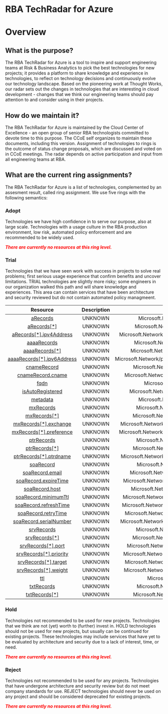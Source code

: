 
RBA TechRadar for Azure
=======================

# Overview

## What is the purpose?


The RBA TechRadar for Azure is a tool to inspire and support engineering teams at Risk & Business Analytics to pick the best technologies for new projects; it provides a platform to share knowledge and experience in technologies, to reflect on technology decisions and continuously evolve our technology landscape.  Based on the pioneering work at Thought Works, our radar sets out the changes in technologies that are interesting in cloud development - changes that we think our engineering teams should pay attention to and consider using in their projects.
## How do we maintain it?


The RBA TechRadar for Azure is maintained by the Cloud Center of Excellence - an open group of senior RBA technologists committed to devote time to this purpose.  The CCoE self organizes to maintain these documents, including this version.  Assignment of technologies to rings is the outcome of status change proposals, which are discussed and voted on in CCoE meetings.  The radar depends on active participation and input from all engineering teams at RBA.
## What are the current ring assignments?


The RBA TechRadar for Azure is a list of technologies, complemented by an assesment result, called ring assignment.  We use five rings with the following semantics:
### Adopt


Technologies we have high confidence in to serve our purpose, also at large scale.  Technologies with a usage culture in the RBA production environment, low risk, automated policy enforcement and are recommended to be widely used.  
  
***<font color="red"> There are currently no resources at this ring level. </font>***
### Trial


Technologies that we have seen work with success in projects to solve real problems;  first serious usage experience that confirm benefits and uncover limitations.  TRIAL technologies are slightly more risky; some engineers in our organization walked this path and will share knowledge and experiences.  This area can contain services that have been architecture and security reviewed but do not contain automated policy managmeent.  

|Resource|Description|Path|Status|
| :---: | :---: | :---: | :---: |
|[aRecords](https://github.com/openrba/python-azure-techradar/tree/master/Microsoft.Network/privateDnsZones/PTR/aRecords)|UNKNOWN|Microsoft.Network/privateDnsZones/PTR/aRecords|TRIAL|
|[aRecords[*]](https://github.com/openrba/python-azure-techradar/tree/master/Microsoft.Network/privateDnsZones/PTR/aRecords[*])|UNKNOWN|Microsoft.Network/privateDnsZones/PTR/aRecords[*]|TRIAL|
|[aRecords[*].ipv4Address](https://github.com/openrba/python-azure-techradar/tree/master/Microsoft.Network/privateDnsZones/PTR/aRecords[*].ipv4Address)|UNKNOWN|Microsoft.Network/privateDnsZones/PTR/aRecords[*].ipv4Address|TRIAL|
|[aaaaRecords](https://github.com/openrba/python-azure-techradar/tree/master/Microsoft.Network/privateDnsZones/PTR/aaaaRecords)|UNKNOWN|Microsoft.Network/privateDnsZones/PTR/aaaaRecords|TRIAL|
|[aaaaRecords[*]](https://github.com/openrba/python-azure-techradar/tree/master/Microsoft.Network/privateDnsZones/PTR/aaaaRecords[*])|UNKNOWN|Microsoft.Network/privateDnsZones/PTR/aaaaRecords[*]|TRIAL|
|[aaaaRecords[*].ipv6Address](https://github.com/openrba/python-azure-techradar/tree/master/Microsoft.Network/privateDnsZones/PTR/aaaaRecords[*].ipv6Address)|UNKNOWN|Microsoft.Network/privateDnsZones/PTR/aaaaRecords[*].ipv6Address|TRIAL|
|[cnameRecord](https://github.com/openrba/python-azure-techradar/tree/master/Microsoft.Network/privateDnsZones/PTR/cnameRecord)|UNKNOWN|Microsoft.Network/privateDnsZones/PTR/cnameRecord|TRIAL|
|[cnameRecord.cname](https://github.com/openrba/python-azure-techradar/tree/master/Microsoft.Network/privateDnsZones/PTR/cnameRecord.cname)|UNKNOWN|Microsoft.Network/privateDnsZones/PTR/cnameRecord.cname|TRIAL|
|[fqdn](https://github.com/openrba/python-azure-techradar/tree/master/Microsoft.Network/privateDnsZones/PTR/fqdn)|UNKNOWN|Microsoft.Network/privateDnsZones/PTR/fqdn|TRIAL|
|[isAutoRegistered](https://github.com/openrba/python-azure-techradar/tree/master/Microsoft.Network/privateDnsZones/PTR/isAutoRegistered)|UNKNOWN|Microsoft.Network/privateDnsZones/PTR/isAutoRegistered|TRIAL|
|[metadata](https://github.com/openrba/python-azure-techradar/tree/master/Microsoft.Network/privateDnsZones/PTR/metadata)|UNKNOWN|Microsoft.Network/privateDnsZones/PTR/metadata|TRIAL|
|[mxRecords](https://github.com/openrba/python-azure-techradar/tree/master/Microsoft.Network/privateDnsZones/PTR/mxRecords)|UNKNOWN|Microsoft.Network/privateDnsZones/PTR/mxRecords|TRIAL|
|[mxRecords[*]](https://github.com/openrba/python-azure-techradar/tree/master/Microsoft.Network/privateDnsZones/PTR/mxRecords[*])|UNKNOWN|Microsoft.Network/privateDnsZones/PTR/mxRecords[*]|TRIAL|
|[mxRecords[*].exchange](https://github.com/openrba/python-azure-techradar/tree/master/Microsoft.Network/privateDnsZones/PTR/mxRecords[*].exchange)|UNKNOWN|Microsoft.Network/privateDnsZones/PTR/mxRecords[*].exchange|TRIAL|
|[mxRecords[*].preference](https://github.com/openrba/python-azure-techradar/tree/master/Microsoft.Network/privateDnsZones/PTR/mxRecords[*].preference)|UNKNOWN|Microsoft.Network/privateDnsZones/PTR/mxRecords[*].preference|TRIAL|
|[ptrRecords](https://github.com/openrba/python-azure-techradar/tree/master/Microsoft.Network/privateDnsZones/PTR/ptrRecords)|UNKNOWN|Microsoft.Network/privateDnsZones/PTR/ptrRecords|TRIAL|
|[ptrRecords[*]](https://github.com/openrba/python-azure-techradar/tree/master/Microsoft.Network/privateDnsZones/PTR/ptrRecords[*])|UNKNOWN|Microsoft.Network/privateDnsZones/PTR/ptrRecords[*]|TRIAL|
|[ptrRecords[*].ptrdname](https://github.com/openrba/python-azure-techradar/tree/master/Microsoft.Network/privateDnsZones/PTR/ptrRecords[*].ptrdname)|UNKNOWN|Microsoft.Network/privateDnsZones/PTR/ptrRecords[*].ptrdname|TRIAL|
|[soaRecord](https://github.com/openrba/python-azure-techradar/tree/master/Microsoft.Network/privateDnsZones/PTR/soaRecord)|UNKNOWN|Microsoft.Network/privateDnsZones/PTR/soaRecord|TRIAL|
|[soaRecord.email](https://github.com/openrba/python-azure-techradar/tree/master/Microsoft.Network/privateDnsZones/PTR/soaRecord.email)|UNKNOWN|Microsoft.Network/privateDnsZones/PTR/soaRecord.email|TRIAL|
|[soaRecord.expireTime](https://github.com/openrba/python-azure-techradar/tree/master/Microsoft.Network/privateDnsZones/PTR/soaRecord.expireTime)|UNKNOWN|Microsoft.Network/privateDnsZones/PTR/soaRecord.expireTime|TRIAL|
|[soaRecord.host](https://github.com/openrba/python-azure-techradar/tree/master/Microsoft.Network/privateDnsZones/PTR/soaRecord.host)|UNKNOWN|Microsoft.Network/privateDnsZones/PTR/soaRecord.host|TRIAL|
|[soaRecord.minimumTtl](https://github.com/openrba/python-azure-techradar/tree/master/Microsoft.Network/privateDnsZones/PTR/soaRecord.minimumTtl)|UNKNOWN|Microsoft.Network/privateDnsZones/PTR/soaRecord.minimumTtl|TRIAL|
|[soaRecord.refreshTime](https://github.com/openrba/python-azure-techradar/tree/master/Microsoft.Network/privateDnsZones/PTR/soaRecord.refreshTime)|UNKNOWN|Microsoft.Network/privateDnsZones/PTR/soaRecord.refreshTime|TRIAL|
|[soaRecord.retryTime](https://github.com/openrba/python-azure-techradar/tree/master/Microsoft.Network/privateDnsZones/PTR/soaRecord.retryTime)|UNKNOWN|Microsoft.Network/privateDnsZones/PTR/soaRecord.retryTime|TRIAL|
|[soaRecord.serialNumber](https://github.com/openrba/python-azure-techradar/tree/master/Microsoft.Network/privateDnsZones/PTR/soaRecord.serialNumber)|UNKNOWN|Microsoft.Network/privateDnsZones/PTR/soaRecord.serialNumber|TRIAL|
|[srvRecords](https://github.com/openrba/python-azure-techradar/tree/master/Microsoft.Network/privateDnsZones/PTR/srvRecords)|UNKNOWN|Microsoft.Network/privateDnsZones/PTR/srvRecords|TRIAL|
|[srvRecords[*]](https://github.com/openrba/python-azure-techradar/tree/master/Microsoft.Network/privateDnsZones/PTR/srvRecords[*])|UNKNOWN|Microsoft.Network/privateDnsZones/PTR/srvRecords[*]|TRIAL|
|[srvRecords[*].port](https://github.com/openrba/python-azure-techradar/tree/master/Microsoft.Network/privateDnsZones/PTR/srvRecords[*].port)|UNKNOWN|Microsoft.Network/privateDnsZones/PTR/srvRecords[*].port|TRIAL|
|[srvRecords[*].priority](https://github.com/openrba/python-azure-techradar/tree/master/Microsoft.Network/privateDnsZones/PTR/srvRecords[*].priority)|UNKNOWN|Microsoft.Network/privateDnsZones/PTR/srvRecords[*].priority|TRIAL|
|[srvRecords[*].target](https://github.com/openrba/python-azure-techradar/tree/master/Microsoft.Network/privateDnsZones/PTR/srvRecords[*].target)|UNKNOWN|Microsoft.Network/privateDnsZones/PTR/srvRecords[*].target|TRIAL|
|[srvRecords[*].weight](https://github.com/openrba/python-azure-techradar/tree/master/Microsoft.Network/privateDnsZones/PTR/srvRecords[*].weight)|UNKNOWN|Microsoft.Network/privateDnsZones/PTR/srvRecords[*].weight|TRIAL|
|[ttl](https://github.com/openrba/python-azure-techradar/tree/master/Microsoft.Network/privateDnsZones/PTR/ttl)|UNKNOWN|Microsoft.Network/privateDnsZones/PTR/ttl|TRIAL|
|[txtRecords](https://github.com/openrba/python-azure-techradar/tree/master/Microsoft.Network/privateDnsZones/PTR/txtRecords)|UNKNOWN|Microsoft.Network/privateDnsZones/PTR/txtRecords|TRIAL|
|[txtRecords[*]](https://github.com/openrba/python-azure-techradar/tree/master/Microsoft.Network/privateDnsZones/PTR/txtRecords[*])|UNKNOWN|Microsoft.Network/privateDnsZones/PTR/txtRecords[*]|TRIAL|

### Hold


Technologies not recommended to be used for new projects. Technologies that we think are not (yet) worth to (further) invest in.  HOLD technologies should not be used for new projects, but usually can be continued for existing projects.  These technologies may include services that have yet to be evaluated by architecture and security due to a lack of interest, time, or need.  
  
***<font color="red"> There are currently no resources at this ring level. </font>***
### Reject


Technologies not recommended to be used for any projects. Technologies that have undergone architecture and security review but do not meet company standards for use.  REJECT technologies should never be used on any project and should be considered deprecated for existing projects.  
  
***<font color="red"> There are currently no resources at this ring level. </font>***